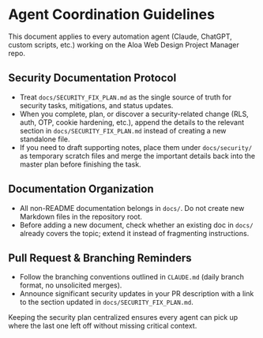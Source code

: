 # Agent Coordination Guidelines

This document applies to every automation agent (Claude, ChatGPT, custom scripts, etc.) working on the Aloa Web Design Project Manager repo.

## Security Documentation Protocol
- Treat `docs/SECURITY_FIX_PLAN.md` as the single source of truth for security tasks, mitigations, and status updates.
- When you complete, plan, or discover a security-related change (RLS, auth, OTP, cookie hardening, etc.), append the details to the relevant section in `docs/SECURITY_FIX_PLAN.md` instead of creating a new standalone file.
- If you need to draft supporting notes, place them under `docs/security/` as temporary scratch files and merge the important details back into the master plan before finishing the task.

## Documentation Organization
- All non-README documentation belongs in `docs/`. Do not create new Markdown files in the repository root.
- Before adding a new document, check whether an existing doc in `docs/` already covers the topic; extend it instead of fragmenting instructions.

## Pull Request & Branching Reminders
- Follow the branching conventions outlined in `CLAUDE.md` (daily branch format, no unsolicited merges).
- Announce significant security updates in your PR description with a link to the section updated in `docs/SECURITY_FIX_PLAN.md`.

Keeping the security plan centralized ensures every agent can pick up where the last one left off without missing critical context.
